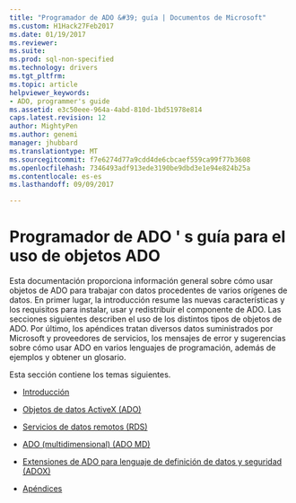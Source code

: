 ```yaml
---
title: "Programador de ADO &#39; guía | Documentos de Microsoft"
ms.custom: H1Hack27Feb2017
ms.date: 01/19/2017
ms.reviewer: 
ms.suite: 
ms.prod: sql-non-specified
ms.technology: drivers
ms.tgt_pltfrm: 
ms.topic: article
helpviewer_keywords:
- ADO, programmer's guide
ms.assetid: e3c50eee-964a-4abd-810d-1bd51978e814
caps.latest.revision: 12
author: MightyPen
ms.author: genemi
manager: jhubbard
ms.translationtype: MT
ms.sourcegitcommit: f7e6274d77a9cdd4de6cbcaef559ca99f77b3608
ms.openlocfilehash: 7346493adf913ede3190be9dbd3e1e94e824b25a
ms.contentlocale: es-es
ms.lasthandoff: 09/09/2017

---
```

# <a name="ado-programmer39s-guide-for-using-ado-objects"></a>Programador de ADO &#39; s guía para el uso de objetos ADO
Esta documentación proporciona información general sobre cómo usar objetos de ADO para trabajar con datos procedentes de varios orígenes de datos. En primer lugar, la introducción resume las nuevas características y los requisitos para instalar, usar y redistribuir el componente de ADO. Las secciones siguientes describen el uso de los distintos tipos de objetos de ADO. Por último, los apéndices tratan diversos datos suministrados por Microsoft y proveedores de servicios, los mensajes de error y sugerencias sobre cómo usar ADO en varios lenguajes de programación, además de ejemplos y obtener un glosario.

 Esta sección contiene los temas siguientes.

-   [Introducción](../../ado/guide/ado-introduction.md)

-   [Objetos de datos ActiveX (ADO)](../../ado/guide/data/activex-data-objects-ado.md)

-   [Servicios de datos remotos (RDS)](../../ado/guide/remote-data-service/remote-data-service-rds.md)

-   [ADO (multidimensional) (ADO MD)](../../ado/guide/multidimensional/ado-multidimensional-ado-md.md)

-   [Extensiones de ADO para lenguaje de definición de datos y seguridad (ADOX)](../../ado/guide/extensions/ado-extensions-for-data-definition-language-and-security-adox.md)

-   [Apéndices](../../ado/guide/appendixes/ado-appendixes.md)

